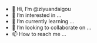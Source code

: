 - 👋 Hi, I’m @ziyuandaigou
- 👀 I’m interested in ...
- 🌱 I’m currently learning ...
- 💞️ I’m looking to collaborate on ...
- 📫 How to reach me ...

<!---
ziyuandaigou/ziyuandaigou is a ✨ special ✨ repository because its `README.md` (this file) appears on your GitHub profile.
You can click the Preview link to take a look at your changes.
--->
